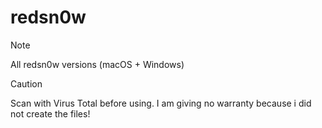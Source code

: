 # redsn0w
> [!NOTE]
>All redsn0w versions (macOS + Windows)

> [!CAUTION]
> Scan with Virus Total before using. I am giving no warranty because i did not create the files!
